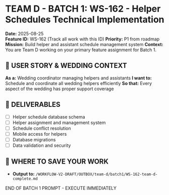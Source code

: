 # TEAM D - BATCH 1: WS-162 - Helper Schedules Technical Implementation

**Date:** 2025-08-25  
**Feature ID:** WS-162 (Track all work with this ID) 
**Priority:** P1 from roadmap
**Mission:** Build helper and assistant schedule management system
**Context:** You are Team D working on your primary feature assignment for Batch 1.

## 🎯 USER STORY & WEDDING CONTEXT
**As a:** Wedding coordinator managing helpers and assistants
**I want to:** Schedule and coordinate all wedding helpers efficiently
**So that:** Every aspect of the wedding has proper support coverage

## 🚀 DELIVERABLES
- [ ] Helper schedule database schema
- [ ] Helper assignment and management system
- [ ] Schedule conflict resolution
- [ ] Mobile access for helpers
- [ ] Database migrations
- [ ] Data validation and security

## 💾 WHERE TO SAVE YOUR WORK
- **Output to:** `/WORKFLOW-V2-DRAFT/OUTBOX/team-d/batch1/WS-162-team-d-complete.md`

END OF BATCH 1 PROMPT - EXECUTE IMMEDIATELY
